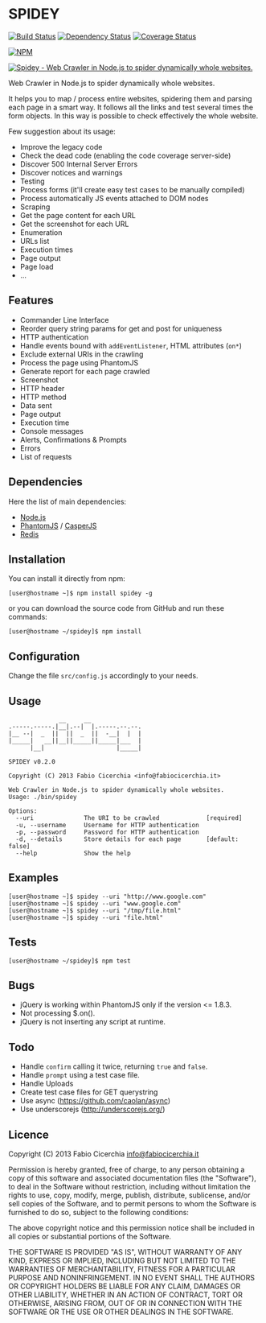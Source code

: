 # SPIDEY

[![Build Status](https://travis-ci.org/fabiocicerchia/spidey.png)](https://travis-ci.org/fabiocicerchia/spidey)
[![Dependency Status](https://gemnasium.com/fabiocicerchia/spidey.png)](https://gemnasium.com/fabiocicerchia/spidey)
[![Coverage Status](https://coveralls.io/repos/fabiocicerchia/spidey/badge.png)](https://coveralls.io/r/fabiocicerchia/spidey)

[![NPM](https://nodei.co/npm/spidey.png?downloads=true&stars=true)](https://nodei.co/npm/spidey/)

[![Spidey - Web Crawler in Node.js to spider dynamically whole websites.](http://jpillora.com/github-twitter-button/img/tweet.png)](https://twitter.com/intent/tweet?text=Spidey+-+Web+Crawler+in+Node.js+to+spider+dynamically+whole+websites.&url=https%3A%2F%2Fgithub.com%2Ffabiocicerchia%2Fspidey&hashtags=spidey&original_referer=http%3A%2F%2Fgithub.com%2F&tw_p=tweetbutton)

Web Crawler in Node.js to spider dynamically whole websites.

It helps you to map / process entire websites, spidering them and parsing each
page in a smart way. It follows all the links and test several times the form
objects. In this way is possible to check effectively the whole website.

Few suggestion about its usage:

 * Improve the legacy code
  * Check the dead code (enabling the code coverage server-side)
  * Discover 500 Internal Server Errors
  * Discover notices and warnings
 * Testing
  * Process forms (it'll create easy test cases to be manually compiled)
  * Process automatically JS events attached to DOM nodes
 * Scraping
  * Get the page content for each URL
  * Get the screenshot for each URL
 * Enumeration
  * URLs list
  * Execution times
  * Page output
  * Page load
 * ...

## Features

 * Commander Line Interface
 * Reorder query string params for get and post for uniqueness
 * HTTP authentication
 * Handle events bound with `addEventListener`, HTML attributes (`on*`)
 * Exclude external URIs in the crawling
 * Process the page using PhantomJS
 * Generate report for each page crawled
  * Screenshot
  * HTTP header
  * HTTP method
  * Data sent
  * Page output
  * Execution time
  * Console messages
  * Alerts, Confirmations & Prompts
  * Errors
  * List of requests

## Dependencies

Here the list of main dependencies:

 * [Node.js](http://nodejs.org/download/)
 * [PhantomJS](http://phantomjs.org/download.html) / [CasperJS](http://casperjs.org/)
 * [Redis](http://redis.io/download)

## Installation

You can install it directly from npm:

```
[user@hostname ~]$ npm install spidey -g
```

or you can download the source code from GitHub and run these commands:

```
[user@hostname ~/spidey]$ npm install
```

## Configuration

Change the file `src/config.js` accordingly to your needs.

## Usage

```
              __     __
.-----.-----.|__|.--|  |.-----.--.--.
|__ --|  _  ||  ||  _  ||  -__|  |  |
|_____|   __||__||_____||_____|___  |
      |__|                    |_____|

SPIDEY v0.2.0

Copyright (C) 2013 Fabio Cicerchia <info@fabiocicerchia.it>

Web Crawler in Node.js to spider dynamically whole websites.
Usage: ./bin/spidey

Options:
  --uri              The URI to be crawled             [required]
  -u, --username     Username for HTTP authentication
  -p, --password     Password for HTTP authentication
  -d, --details      Store details for each page       [default: false]
  --help             Show the help
```

## Examples

```
[user@hostname ~]$ spidey --uri "http://www.google.com"
[user@hostname ~]$ spidey --uri "www.google.com"
[user@hostname ~]$ spidey --uri "/tmp/file.html"
[user@hostname ~]$ spidey --uri "file.html"
```

## Tests

```
[user@hostname ~/spidey]$ npm test
```

## Bugs

 * jQuery is working within PhantomJS only if the version <= 1.8.3.
 * Not processing $.on().
 * jQuery is not inserting any script at runtime.

## Todo

 * Handle `confirm` calling it twice, returning `true` and `false`.
 * Handle `prompt` using a test case file.
 * Handle Uploads
 * Create test case files for GET querystring
 * Use async (https://github.com/caolan/async)
 * Use underscorejs (http://underscorejs.org/)

## Licence

Copyright (C) 2013 Fabio Cicerchia <info@fabiocicerchia.it>

Permission is hereby granted, free of charge, to any person obtaining a copy of
this software and associated documentation files (the "Software"), to deal in
the Software without restriction, including without limitation the rights to
use, copy, modify, merge, publish, distribute, sublicense, and/or sell copies of
the Software, and to permit persons to whom the Software is furnished to do so,
subject to the following conditions:

The above copyright notice and this permission notice shall be included in all
copies or substantial portions of the Software.

THE SOFTWARE IS PROVIDED "AS IS", WITHOUT WARRANTY OF ANY KIND, EXPRESS OR
IMPLIED, INCLUDING BUT NOT LIMITED TO THE WARRANTIES OF MERCHANTABILITY, FITNESS
FOR A PARTICULAR PURPOSE AND NONINFRINGEMENT. IN NO EVENT SHALL THE AUTHORS OR
COPYRIGHT HOLDERS BE LIABLE FOR ANY CLAIM, DAMAGES OR OTHER LIABILITY, WHETHER
IN AN ACTION OF CONTRACT, TORT OR OTHERWISE, ARISING FROM, OUT OF OR IN
CONNECTION WITH THE SOFTWARE OR THE USE OR OTHER DEALINGS IN THE SOFTWARE.
